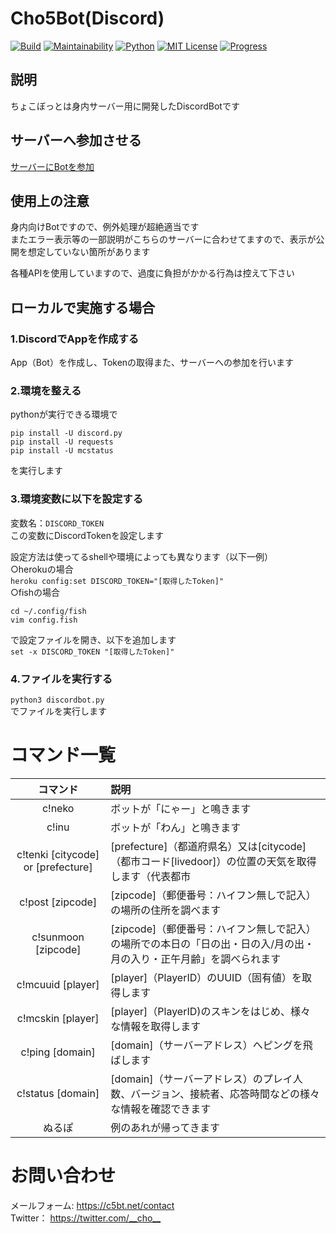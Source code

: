 # Cho5Bot(Discord)

[![Build](https://img.shields.io/badge/build-passing-brightgreen.svg?longCache=true&style=flat)]()
[![Maintainability](https://api.codeclimate.com/v1/badges/f0c0914087d81e0922d7/maintainability)](https://codeclimate.com/github/cho5butter/AutomaticLoveReturn/maintainability)
[![Python](https://img.shields.io/badge/python-3.6.4-ff69b4.svg?longCache=true&style=flat)]()
[![MIT License](http://img.shields.io/badge/license-MIT-blue.svg?style=flat)](LICENSE)
[![Progress](https://img.shields.io/badge/progress-completion-green.svg?longCache=true&style=flat)]()


## 説明

ちょこぼっとは身内サーバー用に開発したDiscordBotです

## サーバーへ参加させる

[サーバーにBotを参加](https://discordapp.com/api/oauth2/authorize?client_id=480445512512831489&permissions=0&scope=bot)

## 使用上の注意

身内向けBotですので、例外処理が超絶適当です  
またエラー表示等の一部説明がこちらのサーバーに合わせてますので、表示が公開を想定していない箇所があります  

各種APIを使用していますので、過度に負担がかかる行為は控えて下さい  

## ローカルで実施する場合

### 1.DiscordでAppを作成する

App（Bot）を作成し、Tokenの取得また、サーバーへの参加を行います

### 2.環境を整える

pythonが実行できる環境で  
```
pip install -U discord.py
pip install -U requests
pip install -U mcstatus
```
を実行します  

### 3.環境変数に以下を設定する

変数名：`DISCORD_TOKEN`  
この変数にDiscordTokenを設定します  

設定方法は使ってるshellや環境によっても異なります（以下一例）  
○herokuの場合  
`heroku config:set DISCORD_TOKEN="[取得したToken]"`  
○fishの場合  
```
cd ~/.config/fish
vim config.fish
```
で設定ファイルを開き、以下を追加します  
`set -x DISCORD_TOKEN "[取得したToken]"`  

### 4.ファイルを実行する

`python3 discordbot.py`  
でファイルを実行します

# コマンド一覧

| コマンド | 説明 |
|:-------:|:--------|
|c!neko|ボットが「にゃー」と鳴きます|
|c!inu|ボットが「わん」と鳴きます|
|c!tenki [citycode] or [prefecture]|[prefecture]（都道府県名）又は[citycode]（都市コード[livedoor]）の位置の天気を取得します（代表都市|
|c!post [zipcode]|[zipcode]（郵便番号：ハイフン無しで記入）の場所の住所を調べます|
|c!sunmoon [zipcode]| [zipcode]（郵便番号：ハイフン無しで記入）の場所での本日の「日の出・日の入/月の出・月の入り・正午月齢」を調べられます|
|c!mcuuid [player]|[player]（PlayerID）のUUID（固有値）を取得します|
|c!mcskin [player]|[player]（PlayerID)のスキンをはじめ、様々な情報を取得します|
|c!ping [domain]|[domain]（サーバーアドレス）へピングを飛ばします|
|c!status [domain]|[domain]（サーバーアドレス）のプレイ人数、バージョン、接続者、応答時間などの様々な情報を確認できます|
|ぬるぽ|例のあれが帰ってきます|

# お問い合わせ
メールフォーム: <https://c5bt.net/contact>  
Twitter： <https://twitter.com/__cho__>
